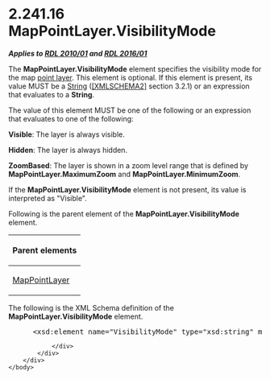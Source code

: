 <html dir="LTR" xmlns:mshelp="http://msdn.microsoft.com/mshelp" xmlns:ddue="http://ddue.schemas.microsoft.com/authoring/2003/5" xmlns:xlink="http://www.w3.org/1999/xlink" xmlns:tool="http://www.microsoft.com/tooltip">
    <head>
        <meta http-equiv="Content-Type" content="text/html; CHARSET=utf-8"></meta>
        <meta name="save" content="history"></meta>
        <title>2.241.16 MapPointLayer.VisibilityMode</title>
        <xml>
            <mshelp:toctitle title="2.241.16 MapPointLayer.VisibilityMode"></mshelp:toctitle>
            <mshelp:rltitle title="[MS-RDL]: MapPointLayer.VisibilityMode"></mshelp:rltitle>
            <mshelp:keyword index="A" term="ee26f174-29b9-4772-b5d0-cddc92a58cb7"></mshelp:keyword>
            <mshelp:attr name="DCSext.ContentType" value="open specification"></mshelp:attr>
            <mshelp:attr name="AssetID" value="ee26f174-29b9-4772-b5d0-cddc92a58cb7"></mshelp:attr>
            <mshelp:attr name="TopicType" value="kbRef"></mshelp:attr>
            <mshelp:attr name="DCSext.Title" value="[MS-RDL]: MapPointLayer.VisibilityMode" />
        </xml>
    </head>
    <body>
        <div id="header">
            <h1 class="heading">2.241.16 MapPointLayer.VisibilityMode</h1>
        </div>
        <div id="mainSection">
            <div id="mainBody">
                <div id="allHistory" class="saveHistory"></div>
                <div id="sectionSection0" class="section" name="collapseableSection">
                    

<p><b><i>Applies to </i></b><a href="3428e690-a348-4ec7-8a6a-8efb42d2cdee.md"><b><i>RDL 2010/01</i></b></a><b><i>
and </i></b><a href="52ce3983-2bfc-4e72-9359-42aaf5fe4509.md"><b><i>RDL 2016/01</i></b></a></p>

<p>The <b>MapPointLayer.VisibilityMode</b> element specifies
the visibility mode for the map <a href="b2482b3f-74ab-4ca8-a9e5-c07955011743.md#gt_8cc76ec5-c7e5-4806-a701-4487f95363d0">point layer</a>. This element
is optional. If this element is present, its value MUST be a <a href="1ed81ef3-a683-45e3-aaad-bd2bbe71bc3d.md">String</a> (<a href="https://go.microsoft.com/fwlink/?LinkId=90610">[XMLSCHEMA2]</a> section
3.2.1) or an expression that evaluates to a <b>String</b>. </p>

<p>The value of this element MUST be one of the following or an
expression that evaluates to one of the following:</p>

<p><b>Visible</b>: The layer is always visible.</p>

<p><b>Hidden</b>: The layer is always hidden.</p>

<p><b>ZoomBased</b>: The layer is shown in a zoom level
range that is defined by <b>MapPointLayer.MaximumZoom</b> and <b>MapPointLayer.MinimumZoom</b>.
</p>

<p>If the <b>MapPointLayer.VisibilityMode</b> element is not
present, its value is interpreted as &quot;Visible&quot;.</p>

<p>Following is the parent element of the <b>MapPointLayer.VisibilityMode</b>
element.</p>

<table>
 <thead>
  <tr>
   <th>
   <p>Parent elements</p>
   </th>
  </tr>
 </thead>
 <tr>
  <td>
  <p><a href="aa1875f4-9842-4672-86d6-306ba5a075aa.md">MapPointLayer</a></p>
  </td>
 </tr>
</table>

<p>The following is the XML Schema definition of the <b>MapPointLayer.VisibilityMode</b>
element.</p>

<dl>
<dd>
<div><pre> &lt;xsd:element name=&quot;VisibilityMode&quot; type=&quot;xsd:string&quot; minOccurs=&quot;0&quot; /&gt;
</pre></div>
</dd></dl>


                </div>
            </div>
        </div>
    </body>
</html>